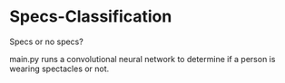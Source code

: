 # Specs-Classification
Specs or no specs?

main.py runs a convolutional neural network to determine if a person is wearing spectacles or not.
